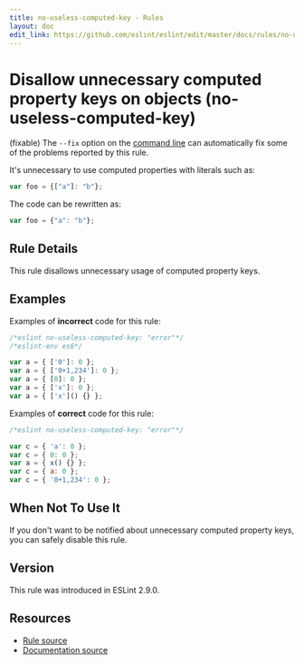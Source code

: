 ```yaml
---
title: no-useless-computed-key - Rules
layout: doc
edit_link: https://github.com/eslint/eslint/edit/master/docs/rules/no-useless-computed-key.md
---
```

<!-- Note: No pull requests accepted for this file. See README.md in the root directory for details. -->

# Disallow unnecessary computed property keys on objects (no-useless-computed-key)

(fixable) The `--fix` option on the [command line](../user-guide/command-line-interface#fix) can automatically fix some of the problems reported by this rule.

It's unnecessary to use computed properties with literals such as:

```js
var foo = {["a"]: "b"};
```

The code can be rewritten as:

```js
var foo = {"a": "b"};
```

## Rule Details

This rule disallows unnecessary usage of computed property keys.

## Examples

Examples of **incorrect** code for this rule:

```js
/*eslint no-useless-computed-key: "error"*/
/*eslint-env es6*/

var a = { ['0']: 0 };
var a = { ['0+1,234']: 0 };
var a = { [0]: 0 };
var a = { ['x']: 0 };
var a = { ['x']() {} };
```

Examples of **correct** code for this rule:

```js
/*eslint no-useless-computed-key: "error"*/

var c = { 'a': 0 };
var c = { 0: 0 };
var a = { x() {} };
var c = { a: 0 };
var c = { '0+1,234': 0 };
```

## When Not To Use It

If you don't want to be notified about unnecessary computed property keys, you can safely disable this rule.

## Version

This rule was introduced in ESLint 2.9.0.

## Resources

* [Rule source](https://github.com/eslint/eslint/tree/master/lib/rules/no-useless-computed-key.js)
* [Documentation source](https://github.com/eslint/eslint/tree/master/docs/rules/no-useless-computed-key.md)
